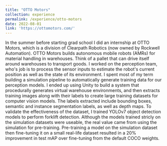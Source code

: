 ```yaml
---
title: "OTTO Motors"
collection: experience
permalink: /experience/otto-motors
date: 2022-08-01
link: 'https://ottomotors.com/'
---
```


In the summer before starting grad school I did an internship at OTTO Motors, which is a division of Clearpath Robotics (now owned by Rockwell Automation). OTTO Motors builds autonomous mobile robots (AMRs) for material handling in warehouses. Think of a pallet that can drive itself around warehouses to transport goods. I worked on the perception team, who's job is to process the sensor inputs to estimate the robot's current position as well as the state of its environment. I spent most of my term building a simulation pipeline to automatically generate training data for our perception models. I ended up using Unity to build a system that procedurally generates virtual warehouse environments, and then extracts training images along with their labels to create large training datasets for computer vision models. The labels extracted include bounding boxes, semantic and instance segmentation labels, as well as depth maps. To validate the effectiveness of the dataset, I trained YOLOv7 object detection models to perform forklift detection. Although the models trained stricly on the simulation datasets were useable, the real value came from using the simulation for pre-training. Pre-training a model on the simulation dataset then fine-tuning it on a small real-life dataset resulted in a 20% improvement in test mAP over fine-tuning from the default COCO weights.

[//]: # (stats: 0.36 mAP sim pre-train zero-shot, 0.54 mAP sim fine-tune, 0.45 mAP COCO fine-tune, 20% improvement in mAP from COCO fine-tune to sim fine-tune, 25% improvement in mAP from pre-train zero-shot to COCO fine-tune)
